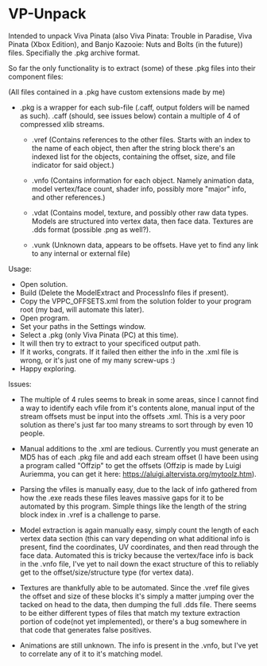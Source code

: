 # VP-Unpack

Intended to unpack Viva Pinata (also Viva Pinata: Trouble in Paradise, Viva Pinata (Xbox Edition), and Banjo Kazooie: Nuts and Bolts (in the future)) files.
Specifially the .pkg archive format.

So far the only functionality is to extract (some) of these .pkg files into their component files:

(All files contained in a .pkg have custom extensions made by me)

- .pkg is a wrapper for each sub-file (.caff, output folders will be named as such). .caff (should, see issues below) contain a multiple of 4 of compressed xlib streams.

  - .vref (Contains references to the other files. Starts with an index to the name of each object, then after the string block there's an indexed list for the objects,
  containing the offset, size, and file indicator for said object.)
  
  - .vnfo (Contains information for each object. Namely animation data, model vertex/face count, shader info, possibly more "major" info, and other references.)

  - .vdat (Contains model, texture, and possibly other raw data types. Models are structured into vertex data, then face data. Textures are .dds format (possible .png as well?).

  - .vunk (Unknown data, appears to be offsets. Have yet to find any link to any internal or external file)
  
Usage:
 
- Open solution.
- Build (Delete the ModelExtract and ProcessInfo files if present).
- Copy the VPPC_OFFSETS.xml from the solution folder to your program root (my bad, will automate this later).
- Open program.
- Set your paths in the Settings window.
- Select a .pkg (only Viva Pinata (PC) at this time).
- It will then try to extract to your specificed output path.
- If it works, congrats. If it failed then either the info in the .xml file is wrong, or it's just one of my many screw-ups :)
- Happy exploring.
  
Issues:
 
- The multiple of 4 rules seems to break in some areas, since I cannot find a way to identify each vfile from it's contents alone, manual input of the stream offsets must be
   input into the offsets .xml. This is a very poor solution as there's just far too many streams to sort through by even 10 people.
   
- Manual additions to the .xml are tedious. Currently you must generate an MD5 has of each .pkg file and add each stream offset (I have been using a program called "Offzip" to
   get the offsets (Offzip is made by Luigi Auriemma, you can get it here: https://aluigi.altervista.org/mytoolz.htm). 
   
- Parsing the vfiles is manually easy, due to the lack of info gathered from how the .exe reads these files leaves massive gaps for it to be automated by this program. Simple
   things like the length of the string block index in .vref is a challenge to parse.
   
- Model extraction is again manually easy, simply count the length of each vertex data section (this can vary depending on what additional info is present, find the coordinates,
   UV coordinates, and then read through the face data. Automated this is tricky because the vertex/face info is back in the .vnfo file, I've yet to nail down the exact structure
   of this to reliably get to the offset/size/structure type (for vertex data).
   
- Textures are thankfully able to be automated. Since the .vref file gives the offset and size of these blocks it's simply a matter jumping over the tacked on head to the data,
   then dumping the full .dds file. There seems to be either different types of files that match my texture extraction portion of code(not yet implemented), or there's a bug
   somewhere in that code that generates false positives.
   
- Animations are still unknown. The info is present in the .vnfo, but I've yet to correlate any of it to it's matching model.
